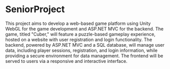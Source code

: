 # SeniorProject

This project aims to develop a web-based game platform using Unity WebGL for the game development and ASP.NET MVC for the backend. The game, titled "Cuber," will feature a puzzle-based gameplay experience, hosted on a website with user registration and login functionality. The backend, powered by ASP.NET MVC and a SQL database, will manage user data, including player sessions, registration, and login information, while providing a secure environment for data management. The frontend will be served to users via a responsive and interactive interface.
